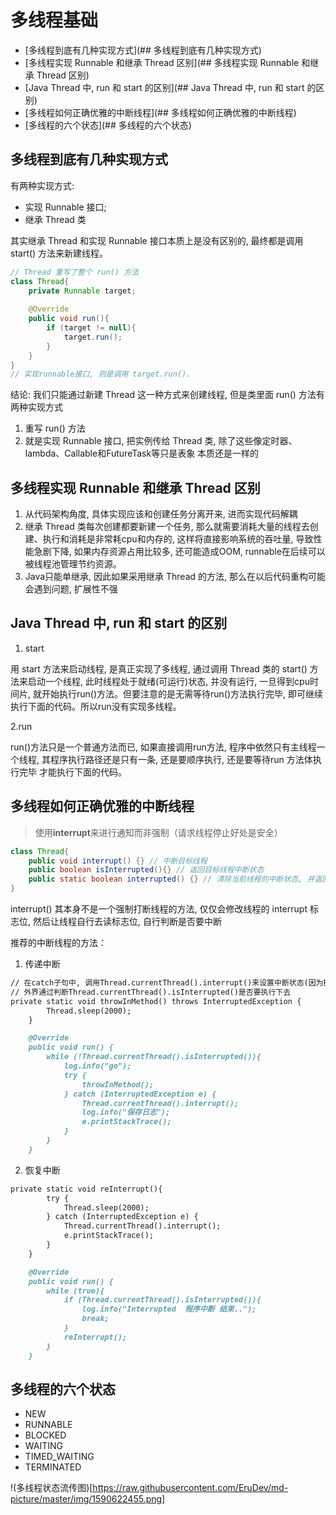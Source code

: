 # 多线程基础

* [多线程到底有几种实现方式](## 多线程到底有几种实现方式)
* [多线程实现 Runnable 和继承 Thread 区别](## 多线程实现 Runnable 和继承 Thread 区别)
* [Java Thread 中, run 和 start 的区别](## Java Thread 中, run 和 start 的区别)
* [多线程如何正确优雅的中断线程](## 多线程如何正确优雅的中断线程)
* [多线程的六个状态](## 多线程的六个状态)

## 多线程到底有几种实现方式

有两种实现方式:

- 实现 Runnable 接口;
- 继承 Thread 类

其实继承 Thread 和实现 Runnable 接口本质上是没有区别的, 最终都是调用 start() 方法来新建线程。

```java
// Thread 重写了整个 run() 方法
class Thread{
    private Runnable target;
    
    @Override
    public void run(){
        if (target != null){
            target.run();
        }
    }
}
// 实现runnable接口, 则是调用 target.run().
```

结论: 我们只能通过新建 Thread 这一种方式来创建线程, 但是类里面 run() 方法有两种实现方式
1. 重写 run() 方法
2. 就是实现 Runnable 接口, 把实例传给 Thread 类, 除了这些像定时器、lambda、Callable和FutureTask等只是表象 本质还是一样的

## 多线程实现 Runnable 和继承 Thread 区别

1. 从代码架构角度, 具体实现应该和创建任务分离开来, 进而实现代码解耦
2. 继承 Thread 类每次创建都要新建一个任务, 那么就需要消耗大量的线程去创建、执行和消耗是非常耗cpu和内存的, 这样将直接影响系统的吞吐量, 
导致性能急剧下降, 如果内存资源占用比较多, 还可能造成OOM, runnable在后续可以被线程池管理节约资源。
3. Java只能单继承, 因此如果采用继承 Thread 的方法, 那么在以后代码重构可能会遇到问题, 扩展性不强

## Java Thread 中, run 和 start 的区别

1. start

用 start 方法来启动线程, 是真正实现了多线程, 通过调用 Thread 类的 start() 方法来启动一个线程, 此时线程处于就绪(可运行)状态, 并没有运行,
一旦得到cpu时间片, 就开始执行run()方法。但要注意的是无需等待run()方法执行完毕, 即可继续执行下面的代码。所以run没有实现多线程。

2.run

run()方法只是一个普通方法而已, 如果直接调用run方法, 程序中依然只有主线程一个线程, 其程序执行路径还是只有一条, 还是要顺序执行, 还是要等待run
方法体执行完毕 才能执行下面的代码。

## 多线程如何正确优雅的中断线程

>使用**interrupt**来进行通知而非强制（请求线程停止好处是安全）

```java
class Thread{
    public void interrupt() {} // 中断目标线程
    public boolean isInterrupted(){} // 返回目标线程中断状态
    public static boolean interrupted() {} // 清除当前线程的中断状态, 并返回它之前的值
}
```

interrupt() 其本身不是一个强制打断线程的方法, 仅仅会修改线程的 interrupt 标志位, 然后让线程自行去读标志位, 自行判断是否要中断

推荐的中断线程的方法：

1. 传递中断
```markdown
// 在catch子句中, 调用Thread.currentThread().interrupt()来设置中断状态(因为抛出异常后中断状态被清除)
// 外界通过判断Thread.currentThread().isInterrupted()是否要执行下去
private static void throwInMethod() throws InterruptedException {
        Thread.sleep(2000);
    }

    @Override
    public void run() {
        while (!Thread.currentThread().isInterrupted()){
            log.info("go");
            try {
                throwInMethod();
            } catch (InterruptedException e) {
                Thread.currentThread().interrupt();
                log.info("保存日志");
                e.printStackTrace();
            }
        }
    }
```
    
2. 恢复中断
```markdown
private static void reInterrupt(){
        try {
            Thread.sleep(2000);
        } catch (InterruptedException e) {
            Thread.currentThread().interrupt();
            e.printStackTrace();
        }
    }

    @Override
    public void run() {
        while (true){
            if (Thread.currentThread().isInterrupted()){
                log.info("Interrupted  程序中断 结束..");
                break;
            }
            reInterrupt();
        }
    }
```

## 多线程的六个状态

- NEW
- RUNNABLE
- BLOCKED
- WAITING
- TIMED_WAITING
- TERMINATED

!(多线程状态流传图)[https://raw.githubusercontent.com/EruDev/md-picture/master/img/1590622455.png]